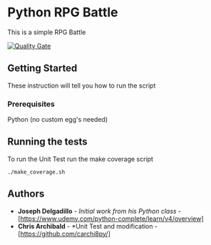 # Python RPG Battle

This is a simple RPG Battle

[![Quality Gate](https://sonarcloud.io/api/badges/gate?key=carchi8py%3ApythonBattle)](https://sonarcloud.io/dashboard?id=carchi8py%3ApythonBattle)

## Getting Started

These instruction will tell you how to run the script

### Prerequisites

Python (no custom egg's needed)

## Running the tests

To run the Unit Test run the make coverage script

```
./make_coverage.sh
```

## Authors

* **Joseph Delgadillo** - *Initial work from his Python class* - [https://www.udemy.com/python-complete/learn/v4/overview]
* **Chris Archibald** - *Unit Test and modification - [https://github.com/carchi8py/]

